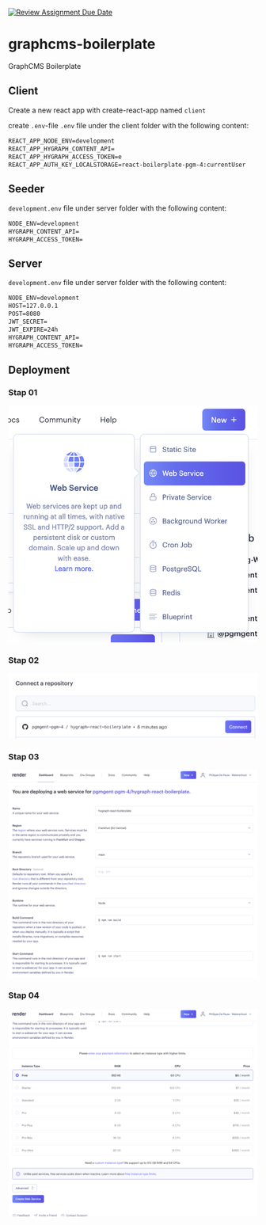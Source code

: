 [![Review Assignment Due Date](https://classroom.github.com/assets/deadline-readme-button-24ddc0f5d75046c5622901739e7c5dd533143b0c8e959d652212380cedb1ea36.svg)](https://classroom.github.com/a/zYbJnoN2)
# graphcms-boilerplate

GraphCMS Boilerplate

## Client

Create a new react app with create-react-app named `client`

create `.env`-file
`.env` file under the client folder with the following content:

```
REACT_APP_NODE_ENV=development
REACT_APP_HYGRAPH_CONTENT_API=
REACT_APP_HYGRAPH_ACCESS_TOKEN=e
REACT_APP_AUTH_KEY_LOCALSTORAGE=react-boilerplate-pgm-4:currentUser
```

## Seeder

`development.env` file under server folder with the following content:

```
NODE_ENV=development
HYGRAPH_CONTENT_API=
HYGRAPH_ACCESS_TOKEN=
```

## Server

`development.env` file under server folder with the following content:

```
NODE_ENV=development
HOST=127.0.0.1
POST=8080
JWT_SECRET=
JWT_EXPIRE=24h
HYGRAPH_CONTENT_API=
HYGRAPH_ACCESS_TOKEN=
```

## Deployment

### Stap 01

![Render.com | New Web Service](./docs/assets/images/render_stap01.png)

### Stap 02

![Render.com | New Web Service](./docs/assets/images/render_stap02.png)

### Stap 03

![Render.com | New Web Service](./docs/assets/images/render_stap03.png)

### Stap 04

![Render.com | New Web Service](./docs/assets/images/render_stap04.png)
